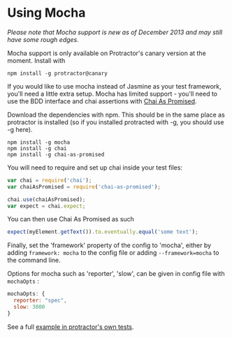 Using Mocha
===========

_Please note that Mocha support is new as of December 2013 and may still have some rough edges._

Mocha support is only available on Protractor's canary version at the moment. Install with

    npm install -g protractor@canary

If you would like to use mocha instead of Jasmine as your test framework, you'll need a little extra setup. Mocha has limited support - you'll need to use the BDD interface and chai assertions with [Chai As Promised](http://chaijs.com/plugins/chai-as-promised).

Download the dependencies with npm. This should be in the same place as protractor is installed (so if you installed protracted with -g, you should use -g here).

    npm install -g mocha
    npm install -g chai
    npm install -g chai-as-promised

You will need to require and set up chai inside your test files:

```javascript
var chai = require('chai');
var chaiAsPromised = require('chai-as-promised');

chai.use(chaiAsPromised);
var expect = chai.expect;
```

You can then use Chai As Promised as such

```javascript
expect(myElement.getText()).to.eventually.equal('some text');
```

Finally, set the 'framework' property of the config to 'mocha', either by adding `framework: mocha` to the config file or adding `--framework=mocha` to the command line.

Options for mocha such as 'reporter', 'slow', can be given in config file with `mochaOpts` :

```javascript
mochaOpts: {
  reporter: "spec",
  slow: 3000
}
```

See a full [example in protractor's own tests](https://github.com/angular/protractor/tree/master/spec/mocha).
